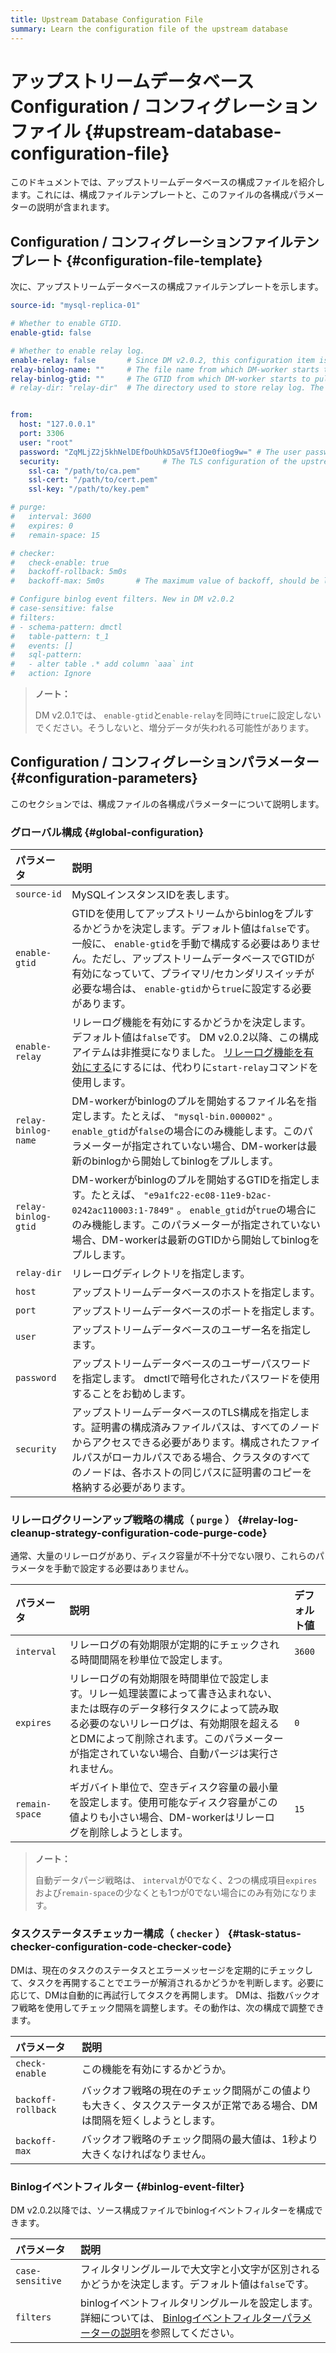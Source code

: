 ```yaml
---
title: Upstream Database Configuration File
summary: Learn the configuration file of the upstream database
---
```


# アップストリームデータベースConfiguration / コンフィグレーションファイル {#upstream-database-configuration-file}

このドキュメントでは、アップストリームデータベースの構成ファイルを紹介します。これには、構成ファイルテンプレートと、このファイルの各構成パラメーターの説明が含まれます。

## Configuration / コンフィグレーションファイルテンプレート {#configuration-file-template}

次に、アップストリームデータベースの構成ファイルテンプレートを示します。

```yaml
source-id: "mysql-replica-01"

# Whether to enable GTID.
enable-gtid: false

# Whether to enable relay log.
enable-relay: false       # Since DM v2.0.2, this configuration item is deprecated. To enable the relay log feature, use the `start-relay` command instead.
relay-binlog-name: ""     # The file name from which DM-worker starts to pull the binlog.
relay-binlog-gtid: ""     # The GTID from which DM-worker starts to pull the binlog.
# relay-dir: "relay-dir"  # The directory used to store relay log. The default value is "relay-dir". This configuration item is marked as deprecated since v6.1 and replaced by a parameter of the same name in the dm-worker configuration.


from:
  host: "127.0.0.1"
  port: 3306
  user: "root"
  password: "ZqMLjZ2j5khNelDEfDoUhkD5aV5fIJOe0fiog9w=" # The user password of the upstream database. It is recommended to use the password encrypted with dmctl.
  security:                       # The TLS configuration of the upstream database
    ssl-ca: "/path/to/ca.pem"
    ssl-cert: "/path/to/cert.pem"
    ssl-key: "/path/to/key.pem"

# purge:
#   interval: 3600
#   expires: 0
#   remain-space: 15

# checker:
#   check-enable: true
#   backoff-rollback: 5m0s
#   backoff-max: 5m0s       # The maximum value of backoff, should be larger than 1s

# Configure binlog event filters. New in DM v2.0.2
# case-sensitive: false
# filters:
# - schema-pattern: dmctl
#   table-pattern: t_1
#   events: []
#   sql-pattern:
#   - alter table .* add column `aaa` int
#   action: Ignore
```

> **ノート：**
>
> DM v2.0.1では、 `enable-gtid`と`enable-relay`を同時に`true`に設定しないでください。そうしないと、増分データが失われる可能性があります。

## Configuration / コンフィグレーションパラメーター {#configuration-parameters}

このセクションでは、構成ファイルの各構成パラメーターについて説明します。

### グローバル構成 {#global-configuration}

| パラメータ               | 説明                                                                                                                                                                                       |
| :------------------ | :--------------------------------------------------------------------------------------------------------------------------------------------------------------------------------------- |
| `source-id`         | MySQLインスタンスIDを表します。                                                                                                                                                                      |
| `enable-gtid`       | GTIDを使用してアップストリームからbinlogをプルするかどうかを決定します。デフォルト値は`false`です。一般に、 `enable-gtid`を手動で構成する必要はありません。ただし、アップストリームデータベースでGTIDが有効になっていて、プライマリ/セカンダリスイッチが必要な場合は、 `enable-gtid`から`true`に設定する必要があります。 |
| `enable-relay`      | リレーログ機能を有効にするかどうかを決定します。デフォルト値は`false`です。 DM v2.0.2以降、この構成アイテムは非推奨になりました。 [リレーログ機能を有効にする](/dm/relay-log.md#start-and-stop-the-relay-log-feature)にするには、代わりに`start-relay`コマンドを使用します。       |
| `relay-binlog-name` | DM-workerがbinlogのプルを開始するファイル名を指定します。たとえば、 `"mysql-bin.000002"` 。 `enable_gtid`が`false`の場合にのみ機能します。このパラメーターが指定されていない場合、DM-workerは最新のbinlogから開始してbinlogをプルします。                             |
| `relay-binlog-gtid` | DM-workerがbinlogのプルを開始するGTIDを指定します。たとえば、 `"e9a1fc22-ec08-11e9-b2ac-0242ac110003:1-7849"` 。 `enable_gtid`が`true`の場合にのみ機能します。このパラメーターが指定されていない場合、DM-workerは最新のGTIDから開始してbinlogをプルします。      |
| `relay-dir`         | リレーログディレクトリを指定します。                                                                                                                                                                       |
| `host`              | アップストリームデータベースのホストを指定します。                                                                                                                                                                |
| `port`              | アップストリームデータベースのポートを指定します。                                                                                                                                                                |
| `user`              | アップストリームデータベースのユーザー名を指定します。                                                                                                                                                              |
| `password`          | アップストリームデータベースのユーザーパスワードを指定します。 dmctlで暗号化されたパスワードを使用することをお勧めします。                                                                                                                         |
| `security`          | アップストリームデータベースのTLS構成を指定します。証明書の構成済みファイルパスは、すべてのノードからアクセスできる必要があります。構成されたファイルパスがローカルパスである場合、クラスタのすべてのノードは、各ホストの同じパスに証明書のコピーを格納する必要があります。                                                  |

### リレーログクリーンアップ戦略の構成（ <code>purge</code> ） {#relay-log-cleanup-strategy-configuration-code-purge-code}

通常、大量のリレーログがあり、ディスク容量が不十分でない限り、これらのパラメータを手動で設定する必要はありません。

| パラメータ          | 説明                                                                                                                                  | デフォルト値 |
| :------------- | :---------------------------------------------------------------------------------------------------------------------------------- | :----- |
| `interval`     | リレーログの有効期限が定期的にチェックされる時間間隔を秒単位で設定します。                                                                                               | `3600` |
| `expires`      | リレーログの有効期限を時間単位で設定します。リレー処理装置によって書き込まれない、または既存のデータ移行タスクによって読み取る必要のないリレーログは、有効期限を超えるとDMによって削除されます。このパラメーターが指定されていない場合、自動パージは実行されません。 | `0`    |
| `remain-space` | ギガバイト単位で、空きディスク容量の最小量を設定します。使用可能なディスク容量がこの値よりも小さい場合、DM-workerはリレーログを削除しようとします。                                                      | `15`   |

> **ノート：**
>
> 自動データパージ戦略は、 `interval`が0でなく、2つの構成項目`expires`および`remain-space`の少なくとも1つが0でない場合にのみ有効になります。

### タスクステータスチェッカー構成（ <code>checker</code> ） {#task-status-checker-configuration-code-checker-code}

DMは、現在のタスクのステータスとエラーメッセージを定期的にチェックして、タスクを再開することでエラーが解消されるかどうかを判断します。必要に応じて、DMは自動的に再試行してタスクを再開します。 DMは、指数バックオフ戦略を使用してチェック間隔を調整します。その動作は、次の構成で調整できます。

| パラメータ              | 説明                                                            |
| :----------------- | :------------------------------------------------------------ |
| `check-enable`     | この機能を有効にするかどうか。                                               |
| `backoff-rollback` | バックオフ戦略の現在のチェック間隔がこの値よりも大きく、タスクステータスが正常である場合、DMは間隔を短くしようとします。 |
| `backoff-max`      | バックオフ戦略のチェック間隔の最大値は、1秒より大きくなければなりません。                         |

### Binlogイベントフィルター {#binlog-event-filter}

DM v2.0.2以降では、ソース構成ファイルでbinlogイベントフィルターを構成できます。

| パラメータ            | 説明                                                                                                                       |
| :--------------- | :----------------------------------------------------------------------------------------------------------------------- |
| `case-sensitive` | フィルタリングルールで大文字と小文字が区別されるかどうかを決定します。デフォルト値は`false`です。                                                                     |
| `filters`        | binlogイベントフィルタリングルールを設定します。詳細については、 [Binlogイベントフィルターパラメーターの説明](/dm/dm-key-features.md#parameter-explanation-2)を参照してください。 |
